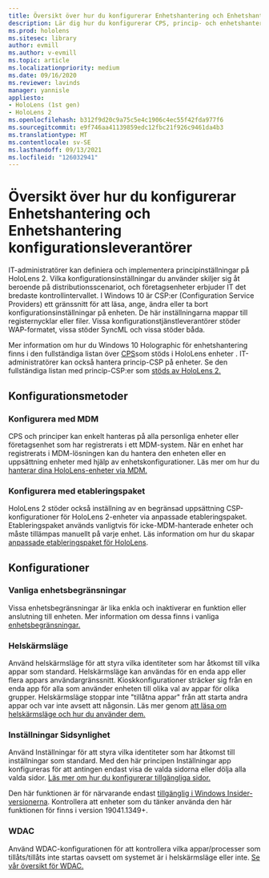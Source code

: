 ```yaml
---
title: Översikt över hur du konfigurerar Enhetshantering och Enhetshantering konfigurationsleverantörer
description: Lär dig hur du konfigurerar CPS, princip- och enhetshantering med mobiler Enhetshantering och etableringspaket.
ms.prod: hololens
ms.sitesec: library
author: evmill
ms.author: v-evmill
ms.topic: article
ms.localizationpriority: medium
ms.date: 09/16/2020
ms.reviewer: lavinds
manager: yannisle
appliesto:
- HoloLens (1st gen)
- HoloLens 2
ms.openlocfilehash: b312f9d20c9a75c5e4c1906c4ec55f42fda977f6
ms.sourcegitcommit: e9f746aa41139859edc12fbc21f926c9461da4b3
ms.translationtype: MT
ms.contentlocale: sv-SE
ms.lasthandoff: 09/13/2021
ms.locfileid: "126032941"
---
```

# <a name="configure-csps-and-device-management-overview"></a>Översikt över hur du konfigurerar Enhetshantering och Enhetshantering konfigurationsleverantörer

IT-administratörer kan definiera och implementera principinställningar på HoloLens 2. Vilka konfigurationsinställningar du använder skiljer sig åt beroende på distributionsscenariot, och företagsenheter erbjuder IT det bredaste kontrollintervallet. I Windows 10 är CSP:er (Configuration Service Providers) ett gränssnitt för att läsa, ange, ändra eller ta bort konfigurationsinställningar på enheten. De här inställningarna mappar till registernycklar eller filer. Vissa konfigurationstjänstleverantörer stöder WAP-formatet, vissa stöder SyncML och vissa stöder båda.

Mer information om hur du Windows 10 Holographic för enhetshantering finns i den fullständiga listan över [CPS](/windows/client-management/mdm/configuration-service-provider-reference#hololens)som stöds i HoloLens enheter .
IT-administratörer kan också hantera princip-CSP på enheter. Se den fullständiga listan med princip-CSP:er som [stöds av HoloLens 2.](/windows/client-management/mdm/policy-csps-supported-by-hololens2)

## <a name="configuration-methods"></a>Konfigurationsmetoder

### <a name="configure-with-mdm"></a>Konfigurera med MDM

CPS och principer kan enkelt hanteras på alla personliga enheter eller företagsenhet som har registrerats i ett MDM-system. När en enhet har registrerats i MDM-lösningen kan du hantera den enheten eller en uppsättning enheter med hjälp av enhetskonfigurationer. Läs mer om hur du [hanterar dina HoloLens-enheter via MDM.](hololens-mdm-configure.md)

### <a name="configure-with-provisioning-packages"></a>Konfigurera med etableringspaket

HoloLens 2 stöder också inställning av en begränsad uppsättning CSP-konfigurationer för HoloLens 2-enheter via anpassade etableringspaket. Etableringspaket används vanligtvis för icke-MDM-hanterade enheter och måste tillämpas manuellt på varje enhet. Läs information om hur du skapar [anpassade etableringspaket för HoloLens](hololens-provisioning.md).

## <a name="configurations"></a>Konfigurationer

### <a name="common-device-restrictions"></a>Vanliga enhetsbegränsningar

Vissa enhetsbegränsningar är lika enkla och inaktiverar en funktion eller anslutning till enheten. Mer information om dessa finns i vanliga [enhetsbegränsningar.](hololens-common-device-restrictions.md)

### <a name="kiosk-modes"></a>Helskärmsläge

Använd helskärmsläge för att styra vilka identiteter som har åtkomst till vilka appar som standard. Helskärmsläge kan användas för en enda app eller flera appars användargränssnitt. Kioskkonfigurationer sträcker sig från en enda app för alla som använder enheten till olika val av appar för olika grupper. Helskärmsläge stoppar inte "tillåtna appar" från att starta andra appar och var inte avsett att någonsin. Läs mer genom [att läsa om helskärmsläge och hur du använder dem.](hololens-kiosk.md)

### <a name="settings-page-visibility"></a>Inställningar Sidsynlighet

Använd Inställningar för att styra vilka identiteter som har åtkomst till inställningar som standard. Med den här principen Inställningar app konfigureras för att antingen endast visa de valda sidorna eller dölja alla valda sidor. [Läs mer om hur du konfigurerar tillgängliga sidor.](settings-uri-list.md)

Den här funktionen är för närvarande endast [tillgänglig i Windows Insider-versionerna](hololens-insider.md). Kontrollera att enheter som du tänker använda den här funktionen för finns i version 19041.1349+.

### <a name="wdac"></a>WDAC

Använd WDAC-konfigurationen för att kontrollera vilka appar/processer som tillåts/tillåts inte startas oavsett om systemet är i helskärmsläge eller inte.
[Se vår översikt för WDAC.](windows-defender-application-control-wdac.md)
